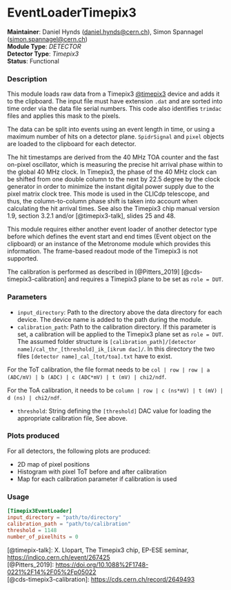 # EventLoaderTimepix3
**Maintainer**: Daniel Hynds (<daniel.hynds@cern.ch>), Simon Spannagel (<simon.spannagel@cern.ch>)  
**Module Type**: *DETECTOR*  
**Detector Type**: *Timepix3*  
**Status**: Functional

### Description
This module loads raw data from a Timepix3 [@timepix3] device and adds it to the clipboard. The input file must have extension `.dat` and are sorted into time order via the data file serial numbers. This code also identifies `trimdac` files and applies this mask to the pixels.

The data can be split into events using an event length in time, or using a maximum number of hits on a detector plane. `SpidrSignal` and `pixel` objects are loaded to the clipboard for each detector.

The hit timestamps are derived from the 40 MHz TOA counter and the fast on-pixel oscillator, which is measuring the precise hit arrival phase within to the global 40 MHz clock.
In Timepix3, the phase of the 40 MHz clock can be shifted from one double column to the next by 22.5 degree by the clock generator in order to minimize the instant digital power supply due to the pixel matrix clock tree.
This mode is used in the CLICdp telescope, and thus, the column-to-column phase shift is taken into account when calculating the hit arrival times.
See also the Timepix3 chip manual version 1.9, section 3.2.1 and/or [@timepix3-talk], slides 25 and 48.

This module requires either another event loader of another detector type before which defines the event start and end times (Event object on the clipboard) or an instance of the Metronome module which provides this information.
The frame-based readout mode of the Timepix3 is not supported.

The calibration is performed as described in [@Pitters_2019] [@cds-timepix3-calibration] and requires a Timepix3 plane to be set as `role = DUT`.

### Parameters
* `input_directory`: Path to the directory above the data directory for each device. The device name is added to the path during the module.
* `calibration_path`: Path to the calibration directory. If this parameter is set, a calibration will be applied to the Timepix3 plane set as `role = DUT`. The assumed folder structure is `[calibration_path]/[detector name]/cal_thr_[threshold]_ik_[ikrum dac]/`. In this directory the two files `[detector name]_cal_[tot/toa].txt` have to exist.

For the ToT calibration, the file format needs to be `col | row | row | a (ADC/mV) | b (ADC) | c (ADC*mV) | t (mV) | chi2/ndf`.

For the ToA calibration, it needs to be `column | row | c (ns*mV) | t (mV) | d (ns) | chi2/ndf`.
* `threshold`: String defining the `[threshold]` DAC value for loading the appropriate calibration file, See above.

### Plots produced

For all detectors, the following plots are produced:

* 2D map of pixel positions
* Histogram with pixel ToT before and after calibration
* Map for each calibration parameter if calibration is used

### Usage
```toml
[Timepix3EventLoader]
input_directory = "path/to/directory"
calibration_path = "path/to/calibration"
threshold = 1148
number_of_pixelhits = 0
```

[@timepix3]: https://doi.org/10.1088/1748-0221/9/05/c05013  
[@timepix-talk]: X. Llopart, The Timepix3 chip, EP-ESE seminar, https://indico.cern.ch/event/267425  
[@Pitters_2019]: https://doi.org/10.1088%2F1748-0221%2F14%2F05%2Fp05022  
[@cds-timepix3-calibration]: https://cds.cern.ch/record/2649493  

